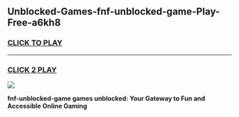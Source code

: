 
## Unblocked-Games-fnf-unblocked-game-Play-Free-a6kh8
<h3>
<a href="https://premium76.site?title=fnf-unblocked-game&ref=21A">CLICK TO PLAY</a></h3>
<hr>

<h3>
<a href="https://premium76.site?title=fnf-unblocked-game&ref=21A">CLICK 2 PLAY</a>
  
</h3>

<a href="https://premium76.site?title=fnf-unblocked-game&ref=21A"><img src="https://clearcache.store/games.png"></a>


**fnf-unblocked-game games unblocked: Your Gateway to Fun and Accessible Online Gaming**
